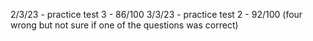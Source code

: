 2/3/23 - practice test 3 - 86/100
3/3/23 - practice test 2 - 92/100  (four wrong but not sure if one of the questions was correct)